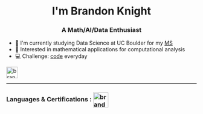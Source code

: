 <h1 align="center">I'm Brandon Knight</h1>
<h3 align="center">A Math/AI/Data Enthusiast</h3>

- 📕 I'm currently studying Data Science at UC Boulder for my [MS](https://github.com/BKnightHD/MS-Data-Science)
- 🧮 Interested in mathematical applications for computational analysis
- 💻 Challenge: [code](https://github.com/BKnightHD/Python-CC) everyday


<a href="https://www.linkedin.com/in/brandon-knight-60469422b/" target="blank"><img align="center" src="https://github.com/BKnightHD/hello-world/blob/main/image/link.png" alt="brandon knight" width="30" height ="30" /></a>
</p>

---
### Languages & Certifications : <a href="https://www.coursera.org/account/accomplishments/specialization/SRSDBEE7AGQL?utm_source=link&utm_medium=certificate&utm_content=cert_image&utm_campaign=sharing_cta&utm_product=s12n" target="blank"><img align="center" src="https://github.com/BKnightHD/hello-world/blob/main/image/deep%20learning%20AI.png" alt="brandon knight" width="40" height ="40" /></a>
</p>
